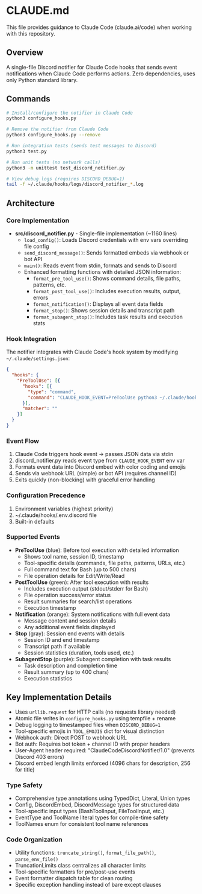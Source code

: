 # CLAUDE.md

This file provides guidance to Claude Code (claude.ai/code) when working with this repository.

## Overview

A single-file Discord notifier for Claude Code hooks that sends event notifications when Claude Code performs actions. Zero dependencies, uses only Python standard library.

## Commands

```bash
# Install/configure the notifier in Claude Code
python3 configure_hooks.py

# Remove the notifier from Claude Code
python3 configure_hooks.py --remove

# Run integration tests (sends test messages to Discord)
python3 test.py

# Run unit tests (no network calls)
python3 -m unittest test_discord_notifier.py

# View debug logs (requires DISCORD_DEBUG=1)
tail -f ~/.claude/hooks/logs/discord_notifier_*.log
```

## Architecture

### Core Implementation
- **src/discord_notifier.py** - Single-file implementation (~1160 lines)
  - `load_config()`: Loads Discord credentials with env vars overriding file config
  - `send_discord_message()`: Sends formatted embeds via webhook or bot API
  - `main()`: Reads event from stdin, formats and sends to Discord
  - Enhanced formatting functions with detailed JSON information:
    - `format_pre_tool_use()`: Shows command details, file paths, patterns, etc.
    - `format_post_tool_use()`: Includes execution results, output, errors
    - `format_notification()`: Displays all event data fields
    - `format_stop()`: Shows session details and transcript path
    - `format_subagent_stop()`: Includes task results and execution stats

### Hook Integration
The notifier integrates with Claude Code's hook system by modifying `~/.claude/settings.json`:
```json
{
  "hooks": {
    "PreToolUse": [{
      "hooks": [{
        "type": "command",
        "command": "CLAUDE_HOOK_EVENT=PreToolUse python3 ~/.claude/hooks/discord_notifier.py"
      }],
      "matcher": ""
    }]
  }
}
```

### Event Flow
1. Claude Code triggers hook event → passes JSON data via stdin
2. discord_notifier.py reads event type from `CLAUDE_HOOK_EVENT` env var
3. Formats event data into Discord embed with color coding and emojis
4. Sends via webhook URL (simple) or bot API (requires channel ID)
5. Exits quickly (non-blocking) with graceful error handling

### Configuration Precedence
1. Environment variables (highest priority)
2. ~/.claude/hooks/.env.discord file
3. Built-in defaults

### Supported Events
- **PreToolUse** (blue): Before tool execution with detailed information
  - Shows tool name, session ID, timestamp
  - Tool-specific details (commands, file paths, patterns, URLs, etc.)
  - Full command text for Bash (up to 500 chars)
  - File operation details for Edit/Write/Read
- **PostToolUse** (green): After tool execution with results
  - Includes execution output (stdout/stderr for Bash)
  - File operation success/error status
  - Result summaries for search/list operations
  - Execution timestamp
- **Notification** (orange): System notifications with full event data
  - Message content and session details
  - Any additional event fields displayed
- **Stop** (gray): Session end events with details
  - Session ID and end timestamp
  - Transcript path if available
  - Session statistics (duration, tools used, etc.)
- **SubagentStop** (purple): Subagent completion with task results
  - Task description and completion time
  - Result summary (up to 400 chars)
  - Execution statistics

## Key Implementation Details

- Uses `urllib.request` for HTTP calls (no requests library needed)
- Atomic file writes in `configure_hooks.py` using tempfile + rename
- Debug logging to timestamped files when `DISCORD_DEBUG=1`
- Tool-specific emojis in `TOOL_EMOJIS` dict for visual distinction
- Webhook auth: Direct POST to webhook URL
- Bot auth: Requires bot token + channel ID with proper headers
- User-Agent header required: "ClaudeCodeDiscordNotifier/1.0" (prevents Discord 403 errors)
- Discord embed length limits enforced (4096 chars for description, 256 for title)

### Type Safety
- Comprehensive type annotations using TypedDict, Literal, Union types
- Config, DiscordEmbed, DiscordMessage types for structured data
- Tool-specific input types (BashToolInput, FileToolInput, etc.)
- EventType and ToolName literal types for compile-time safety
- ToolNames enum for consistent tool name references

### Code Organization
- Utility functions: `truncate_string()`, `format_file_path()`, `parse_env_file()`
- TruncationLimits class centralizes all character limits
- Tool-specific formatters for pre/post-use events
- Event formatter dispatch table for clean routing
- Specific exception handling instead of bare except clauses